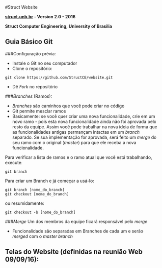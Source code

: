 #Struct Website

**[struct.unb.br](http://struct.unb.br) - Version 2.0 - 2016**

**Struct Computer Engineering, University of Brasilia**

## Guia Básico Git

###Configuração prévia:
* Instale o Git no seu computador
* Clone o repositório:
```
git clone https://github.com/StructCE/website.git
````
* Dê _Fork_ no repositório

###_Branches_ (Ramos):
* _Branches_ são caminhos que você pode criar no código
* Git permite mesclar ramos
* Basicamente: se você quer criar uma nova funcionalidade, crie em um novo ramo - pois esta nova funcionalidade ainda não foi aprovada pelo resto da equipe. Assim você pode trabalhar na nova ideia de forma que as funcionalidades antigas permançam intactas em um _branch_ separado. Se sua implementação for aprovada, será feito um _merge_ do seu ramo com o original (_master_) para que ele receba a nova funcionalidade.

Para verificar a lista de ramos e o ramo atual que você está trabalhando, execute:
```
git branch
```

Para criar um Branch e já começar a usá-lo:
```
git branch [nome_do_branch]
git checkout [nome_do_branch]
```
ou resumidamente:
```
git checkout -b [nome_do_branch]
```

###_Merge_
Um dos membros da equipe ficará responsável pelo _merge_
* Funcionalidade são separadas em Branches de cada um e serão _merged_ com o _master branch_


## Telas do Website (definidas na reunião Web 09/09/16):

